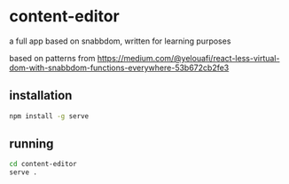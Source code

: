 # content-editor
a full app based on snabbdom, written for learning purposes

based on patterns from https://medium.com/@yelouafi/react-less-virtual-dom-with-snabbdom-functions-everywhere-53b672cb2fe3


## installation

```bash
npm install -g serve
```

## running
```bash
cd content-editor
serve .
```

